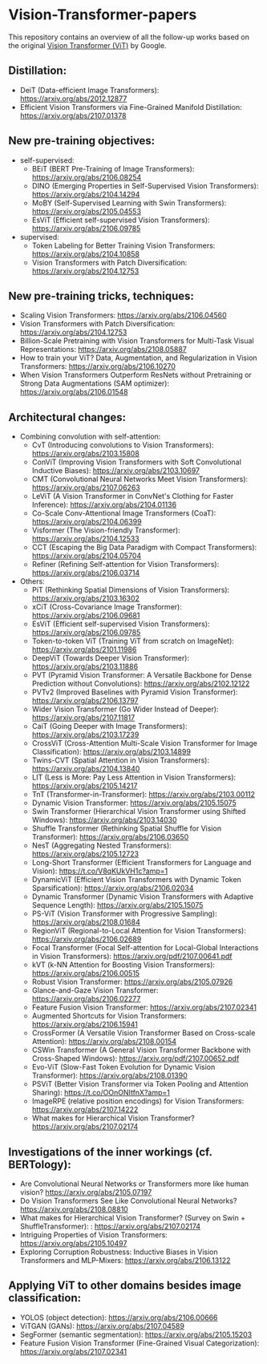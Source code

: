 # Vision-Transformer-papers

This repository contains an overview of all the follow-up works based on the original [Vision Transformer (ViT)](https://arxiv.org/abs/2010.11929) by Google.

## Distillation:
* DeiT (Data-efficient Image Transformers): https://arxiv.org/abs/2012.12877 
* Efficient Vision Transformers via Fine-Grained Manifold Distillation: https://arxiv.org/abs/2107.01378

## New pre-training objectives:
- self-supervised:
    * BEiT (BERT Pre-Training of Image Transformers): https://arxiv.org/abs/2106.08254
    * DINO (Emerging Properties in Self-Supervised Vision Transformers): https://arxiv.org/abs/2104.14294 
    * MoBY (Self-Supervised Learning with Swin Transformers): https://arxiv.org/abs/2105.04553
    * EsViT (Efficient self-supervised Vision Transformers): https://arxiv.org/abs/2106.09785
- supervised:
    * Token Labeling for Better Training Vision Transformers: https://arxiv.org/abs/2104.10858 
    * Vision Transformers with Patch Diversification: https://arxiv.org/abs/2104.12753

## New pre-training tricks, techniques:
* Scaling Vision Transformers: https://arxiv.org/abs/2106.04560
* Vision Transformers with Patch Diversification: https://arxiv.org/abs/2104.12753
* Billion-Scale Pretraining with Vision Transformers for Multi-Task Visual Representations: https://arxiv.org/abs/2108.05887
* How to train your ViT? Data, Augmentation, and Regularization in Vision Transformers: https://arxiv.org/abs/2106.10270
* When Vision Transformers Outperform ResNets without Pretraining or Strong Data Augmentations (SAM optimizer): https://arxiv.org/abs/2106.01548

## Architectural changes:
- Combining convolution with self-attention:
    * CvT (Introducing convolutions to Vision Transformers): https://arxiv.org/abs/2103.15808
    * ConViT (Improving Vision Transformers with Soft Convolutional Inductive Biases): https://arxiv.org/abs/2103.10697
    * CMT (Convolutional Neural Networks Meet Vision Transformers): https://arxiv.org/abs/2107.06263 
    * LeViT (A Vision Transformer in ConvNet's Clothing for Faster Inference): https://arxiv.org/abs/2104.01136 
    * Co-Scale Conv-Attentional Image Transformers (CoaT): https://arxiv.org/abs/2104.06399
    * Visformer (The Vision-friendly Transformer): https://arxiv.org/abs/2104.12533
    * CCT (Escaping the Big Data Paradigm with Compact Transformers): https://arxiv.org/abs/2104.05704 
    * Refiner (Refining Self-attention for Vision Transformers): https://arxiv.org/abs/2106.03714 
- Others:
    * PiT (Rethinking Spatial Dimensions of Vision Transformers): https://arxiv.org/abs/2103.16302
    * xCiT (Cross-Covariance Image Transformer): https://arxiv.org/abs/2106.09681 
    * EsViT (Efficient self-supervised Vision Transformers): https://arxiv.org/abs/2106.09785
    * Token-to-token ViT (Training ViT from scratch on ImageNet): https://arxiv.org/abs/2101.11986 
    * DeepViT (Towards Deeper Vision Transformer): https://arxiv.org/abs/2103.11886
    * PVT (Pyramid Vision Transformer: A Versatile Backbone for Dense Prediction without Convolutions): https://arxiv.org/abs/2102.12122
    * PVTv2 (Improved Baselines with Pyramid Vision Transformer): https://arxiv.org/abs/2106.13797
    * Wider Vision Transformer (Go Wider Instead of Deeper): https://arxiv.org/abs/2107.11817
    * CaiT (Going Deeper with Image Transformers): https://arxiv.org/abs/2103.17239 
    * CrossViT (Cross-Attention Multi-Scale Vision Transformer for Image Classification): https://arxiv.org/abs/2103.14899
    * Twins-CVT (Spatial Attention in Vision Transformers): https://arxiv.org/abs/2104.13840 
    * LIT (Less is More: Pay Less Attention in Vision Transformers): https://arxiv.org/abs/2105.14217
    * TnT (Transformer-in-Transformer): https://arxiv.org/abs/2103.00112
    * Dynamic Vision Transformer: https://arxiv.org/abs/2105.15075
    * Swin Transformer (Hierarchical Vision Transformer using Shifted Windows): https://arxiv.org/abs/2103.14030 
    * Shuffle Transformer (Rethinking Spatial Shuffle for Vision Transformer): https://arxiv.org/abs/2106.03650 
    * NesT (Aggregating Nested Transformers): https://arxiv.org/abs/2105.12723
    * Long-Short Transformer (Efficient Transformers for Language and Vision): https://t.co/V8qKUkVH1c?amp=1 
    * DynamicViT (Efficient Vision Transformers with Dynamic Token Sparsification): https://arxiv.org/abs/2106.02034 
    * Dynamic Transformer (Dynamic Vision Transformers with Adaptive Sequence Length): https://arxiv.org/abs/2105.15075 
    * PS-ViT (Vision Transformer with Progressive Sampling): https://arxiv.org/abs/2108.01684
    * RegionViT (Regional-to-Local Attention for Vision Transformers): https://arxiv.org/abs/2106.02689 
    * Focal Transformer (Focal Self-attention for Local-Global Interactions in Vision Transformers): https://arxiv.org/pdf/2107.00641.pdf 
    * kVT (k-NN Attention for Boosting Vision Transformers): https://arxiv.org/abs/2106.00515
    * Robust Vision Transformer: https://arxiv.org/abs/2105.07926 
    * Glance-and-Gaze Vision Transformer: https://arxiv.org/abs/2106.02277
    * Feature Fusion Vision Transformer: https://arxiv.org/abs/2107.02341 
    * Augmented Shortcuts for Vision Transformers: https://arxiv.org/abs/2106.15941
    * CrossFormer (A Versatile Vision Transformer Based on Cross-scale Attention): https://arxiv.org/abs/2108.00154
    * CSWin Transformer (A General Vision Transformer Backbone with Cross-Shaped Windows): https://arxiv.org/pdf/2107.00652.pdf
    * Evo-ViT (Slow-Fast Token Evolution for Dynamic Vision Transformer): https://arxiv.org/abs/2108.01390
    * PSViT (Better Vision Transformer via Token Pooling and Attention Sharing): https://t.co/OOnONItfnX?amp=1
    * ImageRPE (relative position encodings) for Vision Transformers: https://arxiv.org/abs/2107.14222
    * What makes for Hierarchical Vision Transformer? https://arxiv.org/abs/2107.02174

## Investigations of the inner workings (cf. BERTology):

* Are Convolutional Neural Networks or Transformers more like human vision? https://arxiv.org/abs/2105.07197
* Do Vision Transformers See Like Convolutional Neural Networks? https://arxiv.org/abs/2108.08810
* What makes for Hierarchical Vision Transformer? (Survey on Swin + ShuffleTransformer): : https://arxiv.org/abs/2107.02174
* Intriguing Properties of Vision Transformers: https://arxiv.org/abs/2105.10497
* Exploring Corruption Robustness: Inductive Biases in Vision Transformers and MLP-Mixers: https://arxiv.org/abs/2106.13122

## Applying ViT to other domains besides image classification:

* YOLOS (object detection): https://arxiv.org/abs/2106.00666
* ViTGAN (GANs): https://arxiv.org/abs/2107.04589 
* SegFormer (semantic segmentation): https://arxiv.org/abs/2105.15203
* Feature Fusion Vision Transformer (Fine-Grained Visual Categorization): https://arxiv.org/abs/2107.02341